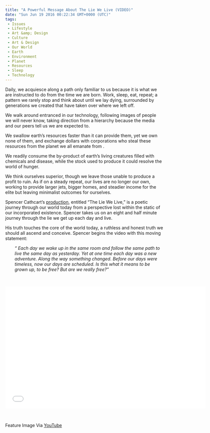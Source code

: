 ```yaml
---
title: "A Powerful Message About The Lie We Live (VIDEO)"
date: "Sun Jun 19 2016 00:22:34 GMT+0000 (UTC)"
tags: 
 - Issues
 - Lifestyle
 - Art &amp; Design
 - Culture
 - Art & Design
 - Our World
 - Earth
 - Environment
 - Planet
 - Resources
 - Sleep
 - Technology
---
```

<p><!-- Quick Adsense WordPress Plugin: http://quicksense.net/ --></p><p>Daily, we acquiesce along a path only familiar to us because it is what we are instructed to do&#xA0;from the time we are born. Work, sleep, eat, repeat; a pattern we rarely stop and think about until we lay dying, surrounded by generations we created that have taken over where we left off.</p><p>We walk around entranced in our technology, following images of people we will never know, taking direction from a hierarchy because the media and our peers tell us we are expected to.</p><p>We swallow earth&#x2019;s resources faster than it can provide them, yet we own none of them, and exchange dollars with corporations who steal these resources from the planet we all emanate from .</p><p>We readily consume the by-product of earth&#x2019;s living creatures filled with chemicals and disease, while the stock used to produce it could resolve the world of hunger.</p><p>We think ourselves superior, though we leave those unable to produce a profit to ruin. As if on a steady repeat, our lives are no longer our own, working to provide larger jets, bigger homes, and steadier income for the elite but leaving minimalist outcomes for ourselves.</p><p>Spencer Cathcart&#x2019;s <a href="https://www.youtube.com/watch?v=ipe6CMvW0Dg&amp;feature=player_embedded" onclick="__gaTracker(&apos;send&apos;, &apos;event&apos;, &apos;outbound-article&apos;, &apos;https://www.youtube.com/watch?v=ipe6CMvW0Dg&amp;feature=player_embedded&apos;, &apos;production&apos;);">production</a>, entitled &#x201C;The Lie We Live,&#x201D; is a poetic journey through our world today from a perspective lost within the static of our incorporated existence. Spencer takes us on an eight and half minute journey through the lie we get up each day and live.</p><p>His truth touches the core of the world today, a ruthless and honest truth we should all ascend and conceive. Spencer begins the video with this moving statement:</p><p style="padding-left: 30px;"><em>&#x201C; Each day we wake up in the same room and follow the same path to live the same day as yesterday. Yet at one time each day was a new adventure. Along the way something changed. Before our days were timeless, now our days are scheduled. Is this what it means to be grown up, to be free? But are we really free?&#x201D;</em></p><p>&#xA0;</p><p><!-- Quick Adsense WordPress Plugin: http://quicksense.net/ --></p><p><span class="embed-youtube" style="text-align:center; display: block;"><iframe class="youtube-player" type="text/html" width="640" height="390" src="//www.youtube.com/embed/ipe6CMvW0Dg?version=3&amp;rel=1&amp;fs=1&amp;autohide=2&amp;showsearch=0&amp;showinfo=1&amp;iv_load_policy=1&amp;wmode=transparent" allowfullscreen="true" style="border:0;"></iframe></span></p><p>&#xA0;</p><p>Feature Image Via <a href="https://www.youtube.com/watch?v=ipe6CMvW0Dg&amp;feature=player_embedded" onclick="__gaTracker(&apos;send&apos;, &apos;event&apos;, &apos;outbound-article&apos;, &apos;https://www.youtube.com/watch?v=ipe6CMvW0Dg&amp;feature=player_embedded&apos;, &apos;YouTube&apos;);">YouTube</a></p><div style="font-size:0px;height:0px;line-height:0px;margin:0;padding:0;clear:both"></div>